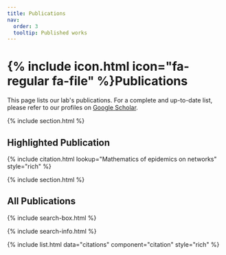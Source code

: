 ```yaml
---
title: Publications
nav:
  order: 3
  tooltip: Published works
---
```


<!-- NOTE: replaced the microscope icon with a paper (file) icon -->
# {% include icon.html icon="fa-regular fa-file" %}Publications

This page lists our lab's publications. For a complete and up-to-date list, please refer to our profiles on [Google Scholar](https://scholar.google.com).

{% include section.html %}

## Highlighted Publication

{% include citation.html lookup="Mathematics of epidemics on networks" style="rich" %}

{% include section.html %}

## All Publications

{% include search-box.html %}

{% include search-info.html %}

{% include list.html data="citations" component="citation" style="rich" %}
